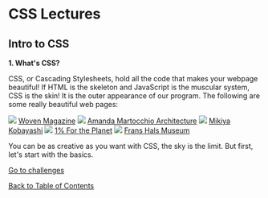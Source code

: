 # CSS Lectures #

## Intro to CSS

**1. What's CSS?**

CSS, or Cascading Stylesheets, hold all the code that makes your webpage beautiful! If HTML is the skeleton and JavaScript is the muscular system, CSS is the skin! It is the outer appearance of our program. The following are some really beautiful web pages:

<img src="/assets/woven.gif">
<a href="https://wovenmagazine.com">Woven Magazine</a>


<img src="/assets/amanda.gif">
<a href="https://amandamartocchio.com/">Amanda Martocchio Architecture</a>


<img src="/assets/mikiya">
<a href="https://www.mikiyakobayashi.com/">Mikiya Kobayashi</a>


<img src="/assets/planet1.gif">
<a href="https://www.onepercentfortheplanet.org/issues">1% For the Planet</a>


<img src="/assets/welcom.gif">
<a href="https://www.franshalsmuseum.nl/nl/?gclid=EAIaIQobChMIgcWyzbLm6AIVtz6tBh3v0gr1EAAYAiAAEgKRWfD_BwE">Frans Hals Museum</a>


You can be as creative as you want with CSS, the sky is the limit. But first, let's start with the basics.



<a href="https://github.com/rachaelstanislaw/learn-pre-work/blob/master/CSS/css_challenges.css">Go to challenges</a>

<a href="https://github.com/rachaelstanislaw/learn-pre-work">Back to Table of Contents</a>
